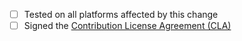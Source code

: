 - [ ] Tested on all platforms affected by this change
- [ ] Signed the [Contribution License Agreement (CLA)](https://cla-assistant.io/notgull/piet-cosmic-text)